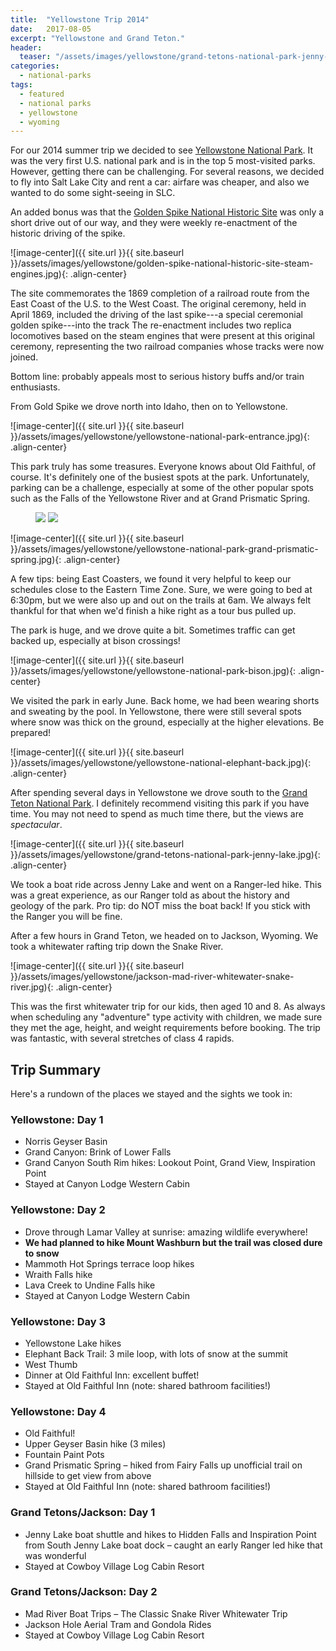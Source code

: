 ```yaml
---
title:  "Yellowstone Trip 2014"
date:   2017-08-05
excerpt: "Yellowstone and Grand Teton."
header:
  teaser: "/assets/images/yellowstone/grand-tetons-national-park-jenny-lake.jpg"
categories:
  - national-parks  
tags:
  - featured
  - national parks
  - yellowstone
  - wyoming
---
```


For our 2014 summer trip we decided to see [Yellowstone National Park](https://www.nps.gov/yell/index.htm). It was the very first U.S. national park and is in the top 5 most-visited parks. However, getting there can be challenging. For several reasons, we decided to fly into Salt Lake City and rent a car: airfare was cheaper, and also we wanted to do some sight-seeing in SLC.

An added bonus was that the [Golden Spike National Historic Site](https://www.nps.gov/gosp/index.htm) was only a short drive out of our way, and they were weekly re-enactment of the historic driving of the spike.

![image-center]({{ site.url }}{{ site.baseurl }}/assets/images/yellowstone/golden-spike-national-historic-site-steam-engines.jpg){: .align-center}

The site commemorates the 1869 completion of a railroad route from the East Coast of the U.S. to the West Coast. The original ceremony, held in April 1869, included the driving of the last spike---a special ceremonial golden spike---into the track The re-enactment includes two replica locomotives based on the steam engines that were present at this original ceremony, representing the two railroad companies whose tracks were now joined.

Bottom line: probably appeals most to serious history buffs and/or train enthusiasts.

From Gold Spike we drove north into Idaho, then on to Yellowstone.

![image-center]({{ site.url }}{{ site.baseurl }}/assets/images/yellowstone/yellowstone-national-park-entrance.jpg){: .align-center}

This park truly has some treasures. Everyone knows about Old Faithful, of course. It's definitely one of the busiest spots at the park. Unfortunately, parking can be a challenge, especially at some of the other popular spots such as the Falls of the Yellowstone River and at Grand Prismatic Spring.

<figure class="half">
	<img src="/assets/images/yellowstone/yellowstone-national-old-faithful.jpg">
	<img src="/assets/images/yellowstone/yellowstone-national-park-lower-falls.jpg">
</figure>

![image-center]({{ site.url }}{{ site.baseurl }}/assets/images/yellowstone/yellowstone-national-park-grand-prismatic-spring.jpg){: .align-center}

A few tips: being East Coasters, we found it very helpful to keep our schedules close to the Eastern Time Zone. Sure, we were going to bed at 6:30pm, but we were also up and out on the trails at 6am. We always felt thankful for that when we'd finish a hike right as a tour bus pulled up.

The park is huge, and we drove quite a bit. Sometimes traffic can get backed up, especially at bison crossings!

![image-center]({{ site.url }}{{ site.baseurl }}/assets/images/yellowstone/yellowstone-national-park-bison.jpg){: .align-center}

We visited the park in early June. Back home, we had been wearing shorts and sweating by the pool. In Yellowstone, there were still several spots where snow was thick on the ground, especially at the higher elevations. Be prepared!

![image-center]({{ site.url }}{{ site.baseurl }}/assets/images/yellowstone/yellowstone-national-elephant-back.jpg){: .align-center}

After spending several days in Yellowstone we drove south to the [Grand Teton National Park](https://www.nps.gov/grte/index.htm). I definitely recommend visiting this park if you have time. You may not need to spend as much time there, but the views are *spectacular*.

![image-center]({{ site.url }}{{ site.baseurl }}/assets/images/yellowstone/grand-tetons-national-park-jenny-lake.jpg){: .align-center}

We took a boat ride across Jenny Lake and went on a Ranger-led hike. This was a great experience, as our Ranger told as about the history and geology of the park. Pro tip: do NOT miss the boat back! If you stick with the Ranger you will be fine.

After a few hours in Grand Teton, we headed on to Jackson, Wyoming. We took a whitewater rafting trip down the Snake River.

![image-center]({{ site.url }}{{ site.baseurl }}/assets/images/yellowstone/jackson-mad-river-whitewater-snake-river.jpg){: .align-center}

This was the first whitewater trip for our kids, then aged 10 and 8. As always when scheduling any "adventure" type activity with children, we made sure they met the age, height, and weight requirements before booking. The trip was fantastic, with several stretches of class 4 rapids.

## Trip Summary
Here's a rundown of the places we stayed and the sights we took in:


### Yellowstone: Day 1
* Norris Geyser Basin
* Grand Canyon: Brink of Lower Falls
* Grand Canyon South Rim hikes: Lookout Point, Grand View, Inspiration Point
* Stayed at Canyon Lodge Western Cabin

### Yellowstone: Day 2
* Drove through Lamar Valley at sunrise: amazing wildlife everywhere!
* **We had planned to hike Mount Washburn but the trail was closed dure to snow**
* Mammoth Hot Springs terrace loop hikes
* Wraith Falls hike
* Lava Creek to Undine Falls hike
* Stayed at Canyon Lodge Western Cabin

### Yellowstone: Day 3
* Yellowstone Lake hikes
* Elephant Back Trail: 3 mile loop, with lots of snow at the summit
* West Thumb
* Dinner at Old Faithful Inn: excellent buffet!
* Stayed at Old Faithful Inn (note: shared bathroom facilities!)

### Yellowstone: Day 4
* Old Faithful!
* Upper Geyser Basin hike (3 miles)
* Fountain Paint Pots
* Grand Prismatic Spring – hiked from Fairy Falls up unofficial trail on hillside to get view
from above
* Stayed at Old Faithful Inn (note: shared bathroom facilities!)

### Grand Tetons/Jackson: Day 1
* Jenny Lake boat shuttle and hikes to Hidden Falls and Inspiration Point from South Jenny
Lake boat dock – caught an early Ranger led hike that was wonderful
* Stayed at Cowboy Village Log Cabin Resort

### Grand Tetons/Jackson: Day 2
* Mad River Boat Trips – The Classic Snake River Whitewater Trip
* Jackson Hole Aerial Tram and Gondola Rides
* Stayed at Cowboy Village Log Cabin Resort
